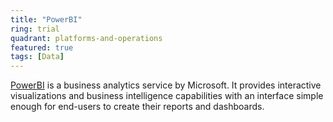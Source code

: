 ```yaml
---
title: "PowerBI"
ring: trial
quadrant: platforms-and-operations
featured: true
tags: [Data]
---
```


[PowerBI](https://powerbi.microsoft.com/) is a business analytics service by Microsoft. It provides interactive visualizations and business intelligence capabilities with an interface simple enough for end-users to create their reports and dashboards.
